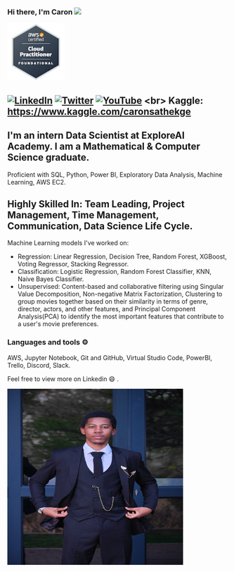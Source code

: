 ### Hi there, I'm Caron <img src="https://raw.githubusercontent.com/MartinHeinz/MartinHeinz/master/wave.gif" width="30px">
<img src="Matheti-Caron-Sathekge-aws-certified-cloud-practitioner.png" alt="My AWS Certified Cloud Practitioner Badge" width="130" height="130"/>

[![LinkedIn](https://img.shields.io/badge/linkedin-%230077B5.svg?style=for-the-badge&logo=linkedin&logoColor=white)](https://www.linkedin.com/in/1mrsathekge/)
[![Twitter](https://img.shields.io/badge/Twitter-%231DA1F2.svg?style=for-the-badge&logo=Twitter&logoColor=white)](https://twitter.com/CaronSathekge)
[![YouTube](https://img.shields.io/badge/YouTube-%23FF0000.svg?style=for-the-badge&logo=YouTube&logoColor=white)]([https://youtube.com/@rishabkumar7](https://www.youtube.com/watch?v=UibOhkZMYW8))
<br>
Kaggle: https://www.kaggle.com/caronsathekge
---

I'm an intern Data Scientist at ExploreAI Academy.
I am a Mathematical & Computer Science graduate.
---
Proficient with SQL, Python, Power BI, Exploratory Data Analysis, Machine Learning, AWS EC2.

**Highly Skilled In:**
Team Leading, Project Management, Time Management, Communication, Data Science Life Cycle.
---
Machine Learning models I've worked on:
- Regression: Linear Regression, Decision Tree, Random Forest, XGBoost, Voting Regressor, Stacking Regressor.
- Classification: Logistic Regression, Random Forest Classifier, KNN, Naive Bayes Classifier.
- Unsupervised: Content-based and collaborative filtering using Singular Value Decomposition, Non-negative Matrix Factorization, Clustering to group movies together based on their similarity in terms of genre, director, actors, and other features, and Principal Component Analysis(PCA) to identify the most important features that contribute to a user's movie preferences.

### Languages and tools ⚙️
AWS, Jupyter Notebook, Git and GitHub, Virtual Studio Code, PowerBI, Trello, Discord, Slack.

Feel free to view more on Linkedin 😄 .

<img
  src="Caron_Sathekge.jpg"
  alt="A picture of Caron Sathekge"
  style="display: inline-block; margin: 0 auto; height: 400px; width: 400px">

<!--
**MrSathekge/MrSathekge** is a ✨ _special_ ✨ repository because its `README.md` (this file) appears on your GitHub profile.

Here are some ideas to get you started:

- 🔭 I’m currently working on ...
- 🌱 I’m currently learning ...
- 👯 I’m looking to collaborate on ...
- 🤔 I’m looking for help with ...
- 💬 Ask me about ...
- 📫 How to reach me: ...
- 😄 Pronouns: ...
- ⚡ Fun fact: ...
-->
